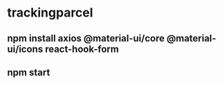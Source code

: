 # trackingparcel
## npm install axios @material-ui/core @material-ui/icons react-hook-form
## npm start
